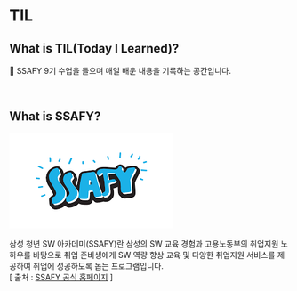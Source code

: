# TIL

## What is TIL(Today I Learned)?

📝 SSAFY 9기 수업을 들으며 매일 배운 내용을 기록하는 공간입니다.

</br>

## What is SSAFY?

![SSAFY](./img/ssafy.png)

삼성 청년 SW 아카데미(SSAFY)란 삼성의 SW 교육 경험과
고용노동부의 취업지원 노하우를 바탕으로 취업 준비생에게 SW 역량 향상 교육 및
다양한 취업지원 서비스를 제공하여 취업에 성공하도록 돕는 프로그램입니다.
</br> [ 출처 : 
[SSAFY 공식 홈페이지](https://www.ssafy.com/ksp/jsp/swp/swpMain.jsp) ]